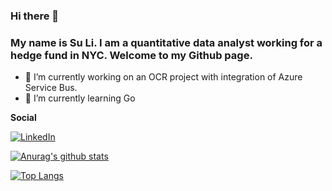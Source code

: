 ### Hi there 👋 
### My name is Su Li. I am a quantitative data analyst working for a hedge fund in NYC. Welcome to my Github page. 
- 🔭 I’m currently working on an OCR project with integration of Azure Service Bus. 
- 🌱 I’m currently learning Go

__Social__

[![LinkedIn](https://img.shields.io/twitter/url?color=%230072b1&label=connect&logo=linkedin&logoColor=%230072b1&style=flat-square&url=http://linkedin.com/in/su-li-5533552b)](http://linkedin.com/in/su-li-5533552b)

[![Anurag's github stats](https://github-readme-stats.vercel.app/api?username=liamsuma&count_private=true&show_icons=true&theme=nord)](https://github.com/anuraghazra/github-readme-stats) 

[![Top Langs](https://github-readme-stats.vercel.app/api/top-langs/?username=liamsuma&layout=compact&show_icons=true&theme=nord)](https://github.com/anuraghazra/github-readme-stats)


<!--
**liamsuma/liamsuma** is a ✨ _special_ ✨ repository because its `README.md` (this file) appears on your GitHub profile.

Here are some ideas to get you started:

- 🔭 I’m currently working on ...
- 🌱 I’m currently learning ...
- 👯 I’m looking to collaborate on ...
- 🤔 I’m looking for help with ...
- 💬 Ask me about ...
- 📫 How to reach me: ...
- 😄 Pronouns: ...
- ⚡ Fun fact: ...
-->
